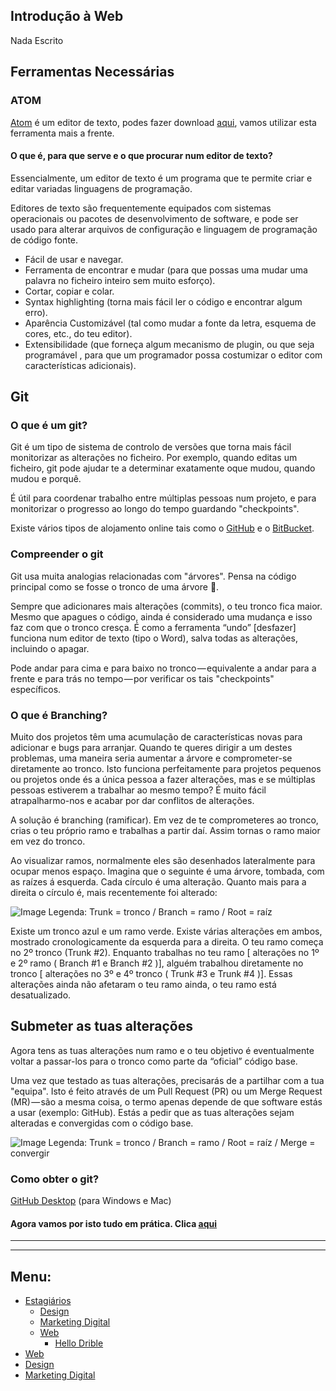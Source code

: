 ## Introdução à Web

Nada Escrito

## Ferramentas Necessárias

### ATOM

[Atom](https://atom.io/) é um editor de texto, podes fazer download [aqui](https://atom.io/), vamos utilizar esta ferramenta mais a frente.

#### O que é, para que serve e o que procurar num editor de texto?

Essencialmente, um editor de texto é um programa que te permite criar e editar variadas linguagens de programação.

Editores de texto são frequentemente equipados com sistemas operacionais ou pacotes de desenvolvimento de software, e pode ser usado para alterar arquivos de configuração e linguagem de programação de código fonte.

- Fácil de usar e navegar.
- Ferramenta de encontrar e mudar (para que possas uma mudar uma palavra no ficheiro inteiro sem muito esforço).
- Cortar, copiar e colar.
- Syntax highlighting (torna mais fácil ler o código e encontrar algum erro).
- Aparência Customizável (tal como mudar a fonte da letra, esquema de cores, etc., do teu editor).
- Extensibilidade (que forneça algum mecanismo de plugin, ou que seja programável , para que um programador possa costumizar o editor com características adicionais).


## Git

### O que é um git?

Git é um tipo de sistema de controlo de versões que torna mais fácil monitorizar as alterações no ficheiro. Por exemplo, quando editas um ficheiro, git pode ajudar te a determinar exatamente oque mudou, quando mudou e porquê.

É útil para coordenar trabalho entre múltiplas pessoas num projeto, e para monitorizar o progresso ao longo do tempo guardando "checkpoints".

Existe vários tipos de alojamento online tais como o [GitHub](https://github.com/) e o [BitBucket](https://bitbucket.org/).

### Compreender o git

Git usa muita analogias relacionadas com "árvores". Pensa na código principal como se fosse o tronco de uma árvore 🎄.

Sempre que adicionares mais alterações (commits), o teu tronco fica maior. Mesmo que apagues o código, ainda é considerado uma mudança e isso faz com que o tronco cresça. É como a ferramenta “undo” [desfazer] funciona num editor de texto (tipo o Word), salva todas as alterações, incluindo o apagar.

Pode andar para cima e para baixo no tronco — equivalente a andar para a frente e para trás no tempo — por verificar os tais "checkpoints" específicos.

### O que é Branching?

Muito dos projetos têm uma acumulação de características novas para adicionar e bugs para arranjar. Quando te queres dirigir a um destes problemas, uma maneira seria aumentar a árvore e comprometer-se diretamente ao tronco. Isto funciona perfeitamente para projetos pequenos ou projetos onde és a única pessoa a fazer alterações, mas e se múltiplas pessoas estiverem a trabalhar ao mesmo tempo? É muito fácil atrapalharmo-nos e acabar por dar conflitos de alterações.

A solução é branching (ramificar). Em vez de te comprometeres ao tronco, crias o teu próprio ramo e trabalhas a partir daí. Assim tornas o ramo maior em vez do tronco.

Ao visualizar ramos, normalmente eles são desenhados lateralmente para ocupar menos espaço. Imagina que o seguinte é uma árvore, tombada, com as raízes á esquerda. Cada círculo é uma alteração. Quanto mais para a direita o círculo é, mais recentemente foi alterado:

  ![Image](/sys-config/images/branching_exemplo1.png)
Legenda: Trunk = tronco / Branch = ramo / Root = raíz

Existe um tronco azul e um ramo verde. Existe várias alterações em ambos, mostrado cronologicamente da esquerda para a direita. O teu ramo começa no 2º tronco (Trunk #2). Enquanto trabalhas no teu ramo [ alterações no 1º e 2º ramo ( Branch #1 e Branch #2 )], alguém trabalhou diretamente no tronco [ alterações no 3º e 4º tronco ( Trunk #3 e Trunk #4 )]. Essas alterações ainda não afetaram o teu ramo ainda, o teu ramo está desatualizado.

## Submeter as tuas alterações

Agora tens as tuas alterações num ramo e o teu objetivo é eventualmente voltar a passar-los para o tronco como parte da “oficial” código base.

Uma vez que testado as tuas alterações, precisarás de a partilhar com a tua "equipa". Isto é feito através de um Pull Request (PR) ou um Merge Request (MR) — são a mesma coisa, o termo apenas depende de que software estás a usar (exemplo: GitHub). Estás a pedir que as tuas alterações sejam alteradas e convergidas com o código base.

  ![Image](/sys-config/images/branching_exemplo2.png)
Legenda: Trunk = tronco / Branch = ramo / Root = raíz / Merge = convergir


### Como obter o git?

[GitHub Desktop](https://desktop.github.com/) (para Windows e Mac)

#### Agora vamos por isto tudo em prática. Clica [aqui](/sys-config/estagiarios/web/hello-drible)

***
***

## Menu:
- [Estagiários](/sys-config/estagiarios/home)
  - [Design](/sys-config/estagiarios/design/home)
  - [Marketing Digital](/sys-config/estagiarios/marketingdigital/home)
  - [Web](/sys-config/estagiarios/web/home)
    - [Hello Drible](/sys-config/estagiarios/web/hello-drible)        
- [Web](/sys-config/web/home)
- [Design](/sys-config/design/home)
- [Marketing Digital](/sys-config/marketingdigital/home)
